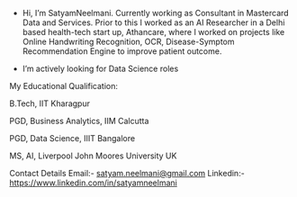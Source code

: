 - Hi, I’m SatyamNeelmani. Currently working as Consultant in Mastercard Data and Services. Prior to this I worked as an AI Researcher in a Delhi based health-tech start up, Athancare, where I worked on projects like Online Handwriting Recognition, OCR, Disease-Symptom Recommendation Engine to improve patient outcome.
 
- I’m actively looking for Data Science roles 

My Educational Qualification:

B.Tech, IIT Kharagpur

PGD, Business Analytics, IIM Calcutta

PGD, Data Science, IIIT Bangalore

MS, AI, Liverpool John Moores University UK

Contact Details
Email:- satyam.neelmani@gmail.com
Linkedin:- https://www.linkedin.com/in/satyamneelmani

<!---
SatyamNeelmani/SatyamNeelmani is a ✨ special ✨ repository because its `README.md` (this file) appears on your GitHub profile.
You can click the Preview link to take a look at your changes.
--->
